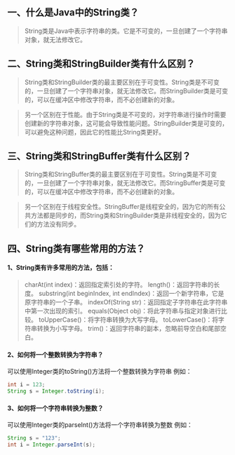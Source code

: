 ## 一、什么是Java中的String类？
> String类是Java中表示字符串的类。它是不可变的，一旦创建了一个字符串对象，就无法修改它。

## 二、String类和StringBuilder类有什么区别？
> String类和StringBuilder类的最主要区别在于可变性。String类是不可变的，一旦创建了一个字符串对象，就无法修改它。而StringBuilder类是可变的，可以在缓冲区中修改字符串，而不必创建新的对象。

> 另一个区别在于性能。由于String类是不可变的，对字符串进行操作时需要创建新的字符串对象，这可能会导致性能问题。StringBuilder类是可变的，可以避免这种问题，因此它的性能比String类更好。

## 三、String类和StringBuffer类有什么区别？
> String类和StringBuffer类的最主要区别在于可变性。String类是不可变的，一旦创建了一个字符串对象，就无法修改它。而StringBuffer类是可变的，可以在缓冲区中修改字符串，而不必创建新的对象。

> 另一个区别在于线程安全性。StringBuffer是线程安全的，因为它的所有公共方法都是同步的，而String类和StringBuilder类是非线程安全的，因为它们的方法没有同步。

## 四、String类有哪些常用的方法？
#### 1、String类有许多常用的方法，包括：
> charAt(int index)：返回指定索引处的字符。
> length()：返回字符串的长度。
> substring(int beginIndex, int endIndex)：返回一个新字符串，它是原字符串的一个子串。
> indexOf(String str)：返回指定子字符串在此字符串中第一次出现的索引。
> equals(Object obj)：将此字符串与指定对象进行比较。
> toUpperCase()：将字符串转换为大写字母。
> toLowerCase()：将字符串转换为小写字母。
> trim()：返回字符串的副本，忽略前导空白和尾部空白。

#### 2、如何将一个整数转换为字符串？
可以使用Integer类的toString()方法将一个整数转换为字符串
例如：
```java
int i = 123;
String s = Integer.toString(i);
```
#### 3、如何将一个字符串转换为整数？
可以使用Integer类的parseInt()方法将一个字符串转换为整数
例如：
```java
String s = "123";
int i = Integer.parseInt(s);
```
